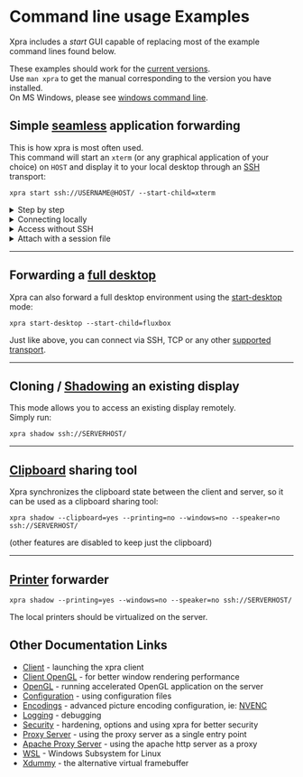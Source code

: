 # Command line usage Examples

Xpra includes a _start_ GUI capable of replacing most of the example command lines found below.  

These examples should work for the [current versions](https://github.com/Xpra-org/xpra/wiki/Versions).\
Use `man xpra` to get the manual corresponding to the version you have installed.  
On MS Windows, please see [windows command line](https://github.com/Xpra-org/xpra/blob/master/docs/Usage/Client.md#command-line).  

## Simple [seamless](./Seamless.md) application forwarding
This is how xpra is most often used.\
This command will start an `xterm` (or any graphical application of your choice) on `HOST` and display it to your local desktop through an [SSH](../Network/SSH) transport:
```shell
xpra start ssh://USERNAME@HOST/ --start-child=xterm
```

<details>
  <summary>Step by step</summary>

Instead of starting and attaching to the session using a single command:\
first connect to the server via ssh and start the xpra server instance on a free display of your choice (`:100 in this example`):
```shell
xpra start :100 --start=xterm
```
then from the client, just connect to this xpra instance:
```shell
xpra attach ssh://USERNAME@HOST/100
```
(replace `HOST` with the hostname or IP of the server)
</details>
<details>
  <summary>Connecting locally</summary>

If you are attaching from the same machine and using the same user account, this is sufficient:
```shell
xpra attach :100
```
And if there is only a single xpra session running, you can omit the display and simply run:
```shell
xpra attach
```
</details>
<details>
  <summary>Access without SSH</summary>

SSH is great, it provides host verification, secure authentication and encryption, it is available on all platforms and is well tested.

However, in some cases, you may not want to give remote users shell access, or you may want to share sessions between multiple remote users. \
For this type of use case, you can use TCP sockets:
```shell
xpra start --start=xterm --bind-tcp=0.0.0.0:10000
```
Then, assuming that the port you have chosen (`10000` in the example above) is allowed through the firewall, you can connect from the client using:
```shell
xpra attach tcp://SERVERHOST:10000/
```

Beware: this TCP socket is insecure in this example, see [authentication](./Authentication.md).
</details>
<details>
  <summary>Attach with a session file</summary>
  Typing the same attach commands over and over again can be tedious, especially if you tweak the command line options.

  Instead, you can create session files and just double-click on them to connect to the session:
  ```shell
cat > ~/Desktop/example.xpra
mode=ssh
host=YOURSERVER
speaker=off
```
  For more information, see [session files](https://github.com/Xpra-org/xpra/blob/master/docs/Usage/Client.md#session-files)
</details>

***

## Forwarding a [full desktop](./Start-Desktop.md)
Xpra can also forward a full desktop environment using the [start-desktop](./Start-Desktop.md) mode:
```shell
xpra start-desktop --start-child=fluxbox
```
Just like above, you can connect via SSH, TCP or any other [supported transport](../Network/README.md).

***

## Cloning / [Shadowing](./Shadow-Server.md) an existing display
This mode allows you to access an existing display remotely.\
Simply run:
```shell
xpra shadow ssh://SERVERHOST/
```

***

## [Clipboard](../Features/Clipboard.md) sharing tool
Xpra synchronizes the clipboard state between the client and server, so it can be used as a clipboard sharing tool:
```shell
xpra shadow --clipboard=yes --printing=no --windows=no --speaker=no ssh://SERVERHOST/
```
(other features are disabled to keep just the clipboard)

***

## [Printer](../Features/Printing.md) forwarder
```shell
xpra shadow --printing=yes --windows=no --speaker=no ssh://SERVERHOST/
```
The local printers should be virtualized on the server.

## Other Documentation Links
* [Client](./Client.md) - launching the xpra client
* [Client OpenGL](./Client-OpenGL.md) - for better window rendering performance
* [OpenGL](./OpenGL.md) - running accelerated OpenGL application on the server
* [Configuration](./Configuration.md) - using configuration files
* [Encodings](./Encodings.md) - advanced picture encoding configuration, ie: [NVENC](./NVENC.md)
* [Logging](./Logging.md) - debugging
* [Security](./Security.md) - hardening, options and using xpra for better security
* [Proxy Server](./Proxy-Server.md) - using the proxy server as a single entry point
* [Apache Proxy Server](./Apache-Proxy.md) - using the apache http server as a proxy
* [WSL](./WSL.md) - Windows Subsystem for Linux
* [Xdummy](./Xdummy.md) - the alternative virtual framebuffer
